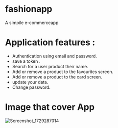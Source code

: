 # fashionapp

A simpile e-commerceapp

# Application features :
- Authentication using email and password.
- save a token .
- Search for a user product their name.
- Add or remove a product to the favourites screen.
- Add or remove a product to the card screen.
- update your data.
- Change password.
# Image that cover App
![Screenshot_1729287014](https://github.com/user-attachments/assets/fc04e4c3-8d09-44f9-95df-374ae5138b81)
